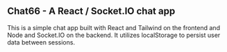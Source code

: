 ## Chat66 - A React / Socket.IO chat app

This is a simple chat app built with React and Tailwind on the frontend and Node and Socket.IO on the backend.
It utilizes localStorage to persist user data between sessions.

